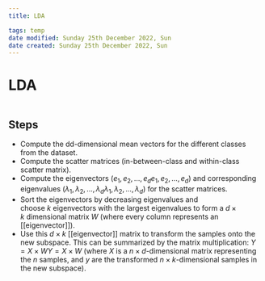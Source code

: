 ```yaml
---
title: LDA

tags: temp
date modified: Sunday 25th December 2022, Sun
date created: Sunday 25th December 2022, Sun
---
```


# LDA
```toc
```

## Steps
-   Compute the dd-dimensional mean vectors for the different classes from the dataset.
-   Compute the scatter matrices (in-between-class and within-class scatter matrix).
-   Compute the eigenvectors $(e_1,e_2,...,e_de_1,e_2,...,e_d)$ and corresponding eigenvalues $(λ_1,λ_2,...,λ_dλ_1,λ_2,...,λ_d)$ for the scatter matrices.
-  Sort the eigenvectors by decreasing eigenvalues and choose $k$ eigenvectors with the largest eigenvalues to form a $d×k$ dimensional matrix $W$ (where every column represents an [[eigenvector]]).
-  Use this $d×k$ [[eigenvector]] matrix to transform the samples onto the new subspace. This can be summarized by the matrix multiplication: $Y=X×WY=X×W$ (where $X$ is a $n×d$-dimensional matrix representing the $n$ samples, and $y$ are the transformed $n×k$-dimensional samples in the new subspace).



